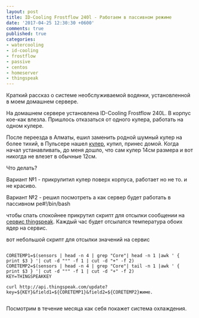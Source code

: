 ```yaml
---
layout: post
title: ID-Cooling Frostflow 240l - Работаем в пассивном режиме 
date: '2017-04-25 12:30:30 +0600'
comments: true
published: true
categories:
- watercooling
- id-cooling
- frostflow
- passive
- centos
- homeserver
- thingspeak
---
```


Краткий рассказ о системе необслуживаемой водянки, установленной в моем домашнем сервере. <!--more-->

На домашнем сервере установлена ID-Cooling Frostflow 240L. В корпус кое-как влезла. Пришлось отказаться от одного кулера, работать на одном кулере.

После переезда в Алматы, ешил заменить родной шумный кулер на более тихий, в Пульсере нашел [кулер](http://pulser.kz/?card=127044), купил, принес домой. Когда начал устанавливать, до меня дошло, что сам кулер 14см размера и вот никогда не влезет в обычные 12см.

Что делать?

Вариант №1 - прикрулитил кулер поверх корпуса, работает но не то. и не красиво.

Вариант №2 - решил посмотреть а как сервер будет работать в пассивном ре#!/bin/bash


чтобы спать спокойнее прикрутил скрипт для отсылки сообщении на [сервис thingspeak](https://thingspeak.com/channels/272287). Каждый час будет отсылатся температура обоих ядер на сервис.

вот небольшой скрипт для отсылки значений на сервис

<pre><code>
CORETEMP1=$(sensors | head -n 4 | grep "Core"| head -n 1 |awk ' { print $3 } '| cut -d "°" -f 1 | cut -d "+" -f 2)
CORETEMP2=$(sensors | head -n 4 | grep "Core"| tail -n 1 |awk ' { print $3 } '| cut -d "°" -f 1 | cut -d "+" -f 2)
KEY=THINGSPEAKKEY

curl http://api.thingspeak.com/update?key=${KEY}&field1=${CORETEMP1}&field2=${CORETEMP2}жиме.

</code></pre>

Посмотрим в течение месяца как себя покажет система охлаждения.